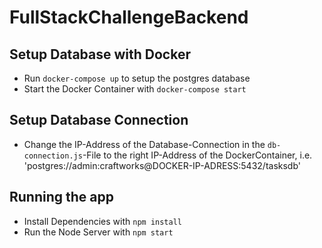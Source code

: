 # FullStackChallengeBackend

## Setup Database with Docker

 - Run `docker-compose up` to setup the postgres database
 - Start the Docker Container with `docker-compose start`

## Setup Database Connection

 - Change the IP-Address of the Database-Connection in the `db-connection.js`-File to the right IP-Address of the DockerContainer, i.e. 'postgres://admin:craftworks@DOCKER-IP-ADRESS:5432/tasksdb'

## Running the app

 - Install Dependencies with `npm install`
 - Run the Node Server with `npm start`
